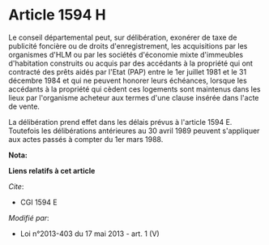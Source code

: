# Article 1594 H

Le conseil départemental peut, sur délibération, exonérer de taxe de publicité foncière ou de droits d'enregistrement, les
acquisitions par les organismes d'HLM ou par les sociétés d'économie mixte d'immeubles d'habitation construits ou acquis par
des accédants à la propriété qui ont contracté des prêts aidés par l'Etat (PAP) entre le 1er juillet 1981 et le 31 décembre
1984 et qui ne peuvent honorer leurs échéances, lorsque les accédants à la propriété qui cèdent ces logements sont maintenus
dans les lieux par l'organisme acheteur aux termes d'une clause insérée dans l'acte de vente.

La délibération prend effet dans les délais prévus à l'article 1594 E. Toutefois les délibérations antérieures au 30 avril
1989 peuvent s'appliquer aux actes passés à compter du 1er mars 1988.

**Nota:**



**Liens relatifs à cet article**

_Cite_:

  - CGI 1594 E

_Modifié par_:

  - Loi n°2013-403 du 17 mai 2013 - art. 1 (V)
